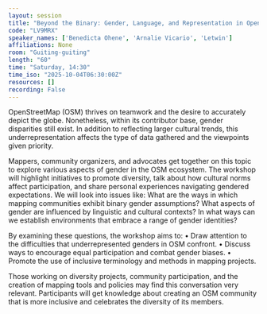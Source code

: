 ```yaml
---
layout: session
title: "Beyond the Binary: Gender, Language, and Representation in Open Mapping"
code: "LV9MRX"
speaker_names: ['Benedicta Ohene', 'Arnalie Vicario', 'Letwin']
affiliations: None
room: "Guiting-guiting"
length: "60"
time: "Saturday, 14:30"
time_iso: "2025-10-04T06:30:00Z"
resources: []
recording: False
---
```


OpenStreetMap (OSM) thrives on teamwork and the desire to accurately depict the globe. Nonetheless, within its contributor base, gender disparities still exist. In addition to reflecting larger cultural trends, this underrepresentation affects the type of data gathered and the viewpoints given priority. 

Mappers, community organizers, and advocates get together on this topic to explore various aspects of gender in the OSM ecosystem. The workshop will highlight initiatives to promote diversity, talk about how cultural norms affect participation, and share personal experiences navigating gendered expectations. We will look into issues like: What are the ways in which mapping communities exhibit binary gender assumptions? What aspects of gender are influenced by linguistic and cultural contexts? In what ways can we establish environments that embrace a range of gender identities?

By examining these questions, the workshop aims to:
• Draw attention to the difficulties that underrepresented genders in OSM confront. 
• Discuss ways to encourage equal participation and combat gender biases. 
• Promote the use of inclusive terminology and methods in mapping projects. 

Those working on diversity projects, community participation, and the creation of mapping tools and policies may find this conversation very relevant. Participants will get knowledge about creating an OSM community that is more inclusive and celebrates the diversity of its members.

